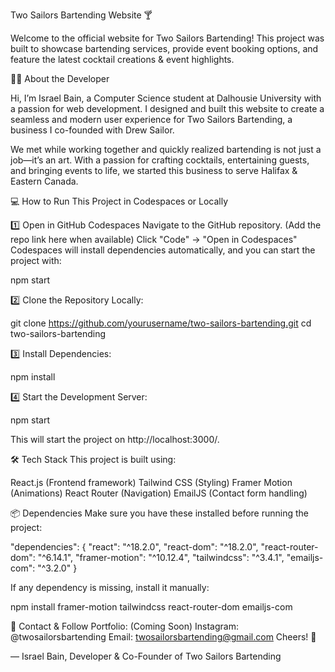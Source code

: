 Two Sailors Bartending Website 🍸

Welcome to the official website for Two Sailors Bartending!
This project was built to showcase bartending services, provide event booking options, and feature the latest cocktail creations & event highlights.

👨‍💻 About the Developer

Hi, I’m Israel Bain, a Computer Science student at Dalhousie University with a passion for web development.
I designed and built this website to create a seamless and modern user experience for Two Sailors Bartending, a business I co-founded with Drew Sailor.

We met while working together and quickly realized bartending is not just a job—it’s an art.
With a passion for crafting cocktails, entertaining guests, and bringing events to life, we started this business to serve Halifax & Eastern Canada.

💻 How to Run This Project in Codespaces or Locally

1️⃣ Open in GitHub Codespaces
Navigate to the GitHub repository. (Add the repo link here when available)
Click "Code" → "Open in Codespaces"
Codespaces will install dependencies automatically, and you can start the project with:

npm start

2️⃣ Clone the Repository Locally:

git clone https://github.com/yourusername/two-sailors-bartending.git
cd two-sailors-bartending

3️⃣ Install Dependencies:

npm install

4️⃣ Start the Development Server:

npm start

This will start the project on http://localhost:3000/.

🛠 Tech Stack
This project is built using:

React.js (Frontend framework)
Tailwind CSS (Styling)
Framer Motion (Animations)
React Router (Navigation)
EmailJS (Contact form handling)

📦 Dependencies
Make sure you have these installed before running the project:

"dependencies": {
  "react": "^18.2.0",
  "react-dom": "^18.2.0",
  "react-router-dom": "^6.14.1",
  "framer-motion": "^10.12.4",
  "tailwindcss": "^3.4.1",
  "emailjs-com": "^3.2.0"
}

If any dependency is missing, install it manually:

npm install framer-motion tailwindcss react-router-dom emailjs-com

👥 Contact & Follow
Portfolio: (Coming Soon)
Instagram: @twosailorsbartending
Email: twosailorsbartending@gmail.com
Cheers! 🥂

— Israel Bain, Developer & Co-Founder of Two Sailors Bartending